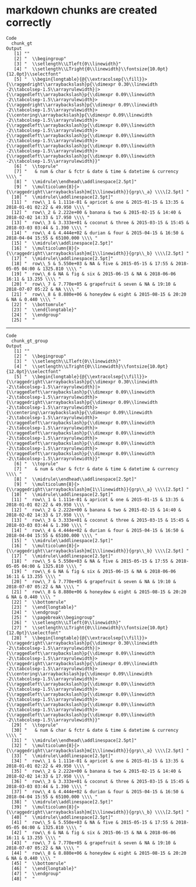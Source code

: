 # markdown chunks are created correctly

    Code
      chunk_gt
    Output
       [1] ""                                                                                                                                                                                                                                                                                                                                                                                                                                                                                                                                                                                                                                                                                                                                                                                                                        
       [2] "  \\begingroup"                                                                                                                                                                                                                                                                                                                                                                                                                                                                                                                                                                                                                                                                                                                                                                                                          
       [3] "  \\setlength\\LTleft{0\\linewidth}"                                                                                                                                                                                                                                                                                                                                                                                                                                                                                                                                                                                                                                                                                                                                                                                     
       [4] "  \\setlength\\LTright{0\\linewidth}\\fontsize{10.0pt}{12.0pt}\\selectfont"                                                                                                                                                                                                                                                                                                                                                                                                                                                                                                                                                                                                                                                                                                                                              
       [5] "  \\begin{longtable}{@{\\extracolsep{\\fill}}>{\\raggedright\\arraybackslash}p{\\dimexpr 0.30\\linewidth -2\\tabcolsep-1.5\\arrayrulewidth}|>{\\raggedleft\\arraybackslash}p{\\dimexpr 0.09\\linewidth -2\\tabcolsep-1.5\\arrayrulewidth}>{\\raggedright\\arraybackslash}p{\\dimexpr 0.09\\linewidth -2\\tabcolsep-1.5\\arrayrulewidth}>{\\centering\\arraybackslash}p{\\dimexpr 0.09\\linewidth -2\\tabcolsep-1.5\\arrayrulewidth}>{\\raggedleft\\arraybackslash}p{\\dimexpr 0.09\\linewidth -2\\tabcolsep-1.5\\arrayrulewidth}>{\\raggedleft\\arraybackslash}p{\\dimexpr 0.09\\linewidth -2\\tabcolsep-1.5\\arrayrulewidth}>{\\raggedleft\\arraybackslash}p{\\dimexpr 0.09\\linewidth -2\\tabcolsep-1.5\\arrayrulewidth}>{\\raggedleft\\arraybackslash}p{\\dimexpr 0.09\\linewidth -2\\tabcolsep-1.5\\arrayrulewidth}}"
       [6] "  \\toprule"                                                                                                                                                                                                                                                                                                                                                                                                                                                                                                                                                                                                                                                                                                                                                                                                             
       [7] "   & num & char & fctr & date & time & datetime & currency \\\\ "                                                                                                                                                                                                                                                                                                                                                                                                                                                                                                                                                                                                                                                                                                                                                        
       [8] "  \\midrule\\endhead\\addlinespace[2.5pt]"                                                                                                                                                                                                                                                                                                                                                                                                                                                                                                                                                                                                                                                                                                                                                                               
       [9] "  \\multicolumn{8}{>{\\raggedright\\arraybackslash}m{1\\linewidth}}{grp\\_a} \\\\[2.5pt] "                                                                                                                                                                                                                                                                                                                                                                                                                                                                                                                                                                                                                                                                                                                               
      [10] "  \\midrule\\addlinespace[2.5pt]"                                                                                                                                                                                                                                                                                                                                                                                                                                                                                                                                                                                                                                                                                                                                                                                        
      [11] "  row\\_1 & 1.111e-01 & apricot & one & 2015-01-15 & 13:35 & 2018-01-01 02:22 & 49.950 \\\\ "                                                                                                                                                                                                                                                                                                                                                                                                                                                                                                                                                                                                                                                                                                                            
      [12] "  row\\_2 & 2.222e+00 & banana & two & 2015-02-15 & 14:40 & 2018-02-02 14:33 & 17.950 \\\\ "                                                                                                                                                                                                                                                                                                                                                                                                                                                                                                                                                                                                                                                                                                                             
      [13] "  row\\_3 & 3.333e+01 & coconut & three & 2015-03-15 & 15:45 & 2018-03-03 03:44 & 1.390 \\\\ "                                                                                                                                                                                                                                                                                                                                                                                                                                                                                                                                                                                                                                                                                                                           
      [14] "  row\\_4 & 4.444e+02 & durian & four & 2015-04-15 & 16:50 & 2018-04-04 15:55 & 65100.000 \\\\ "                                                                                                                                                                                                                                                                                                                                                                                                                                                                                                                                                                                                                                                                                                                         
      [15] "  \\midrule\\addlinespace[2.5pt]"                                                                                                                                                                                                                                                                                                                                                                                                                                                                                                                                                                                                                                                                                                                                                                                        
      [16] "  \\multicolumn{8}{>{\\raggedright\\arraybackslash}m{1\\linewidth}}{grp\\_b} \\\\[2.5pt] "                                                                                                                                                                                                                                                                                                                                                                                                                                                                                                                                                                                                                                                                                                                               
      [17] "  \\midrule\\addlinespace[2.5pt]"                                                                                                                                                                                                                                                                                                                                                                                                                                                                                                                                                                                                                                                                                                                                                                                        
      [18] "  row\\_5 & 5.550e+03 & NA & five & 2015-05-15 & 17:55 & 2018-05-05 04:00 & 1325.810 \\\\ "                                                                                                                                                                                                                                                                                                                                                                                                                                                                                                                                                                                                                                                                                                                              
      [19] "  row\\_6 & NA & fig & six & 2015-06-15 & NA & 2018-06-06 16:11 & 13.255 \\\\ "                                                                                                                                                                                                                                                                                                                                                                                                                                                                                                                                                                                                                                                                                                                                          
      [20] "  row\\_7 & 7.770e+05 & grapefruit & seven & NA & 19:10 & 2018-07-07 05:22 & NA \\\\ "                                                                                                                                                                                                                                                                                                                                                                                                                                                                                                                                                                                                                                                                                                                                   
      [21] "  row\\_8 & 8.880e+06 & honeydew & eight & 2015-08-15 & 20:20 & NA & 0.440 \\\\ "                                                                                                                                                                                                                                                                                                                                                                                                                                                                                                                                                                                                                                                                                                                                        
      [22] "  \\bottomrule"                                                                                                                                                                                                                                                                                                                                                                                                                                                                                                                                                                                                                                                                                                                                                                                                          
      [23] "  \\end{longtable}"                                                                                                                                                                                                                                                                                                                                                                                                                                                                                                                                                                                                                                                                                                                                                                                                      
      [24] "  \\endgroup"                                                                                                                                                                                                                                                                                                                                                                                                                                                                                                                                                                                                                                                                                                                                                                                                            
      [25] "  "                                                                                                                                                                                                                                                                                                                                                                                                                                                                                                                                                                                                                                                                                                                                                                                                                      

---

    Code
      chunk_gt_group
    Output
       [1] ""                                                                                                                                                                                                                                                                                                                                                                                                                                                                                                                                                                                                                                                                                                                                                                                                                        
       [2] "  \\begingroup"                                                                                                                                                                                                                                                                                                                                                                                                                                                                                                                                                                                                                                                                                                                                                                                                          
       [3] "  \\setlength\\LTleft{0\\linewidth}"                                                                                                                                                                                                                                                                                                                                                                                                                                                                                                                                                                                                                                                                                                                                                                                     
       [4] "  \\setlength\\LTright{0\\linewidth}\\fontsize{10.0pt}{12.0pt}\\selectfont"                                                                                                                                                                                                                                                                                                                                                                                                                                                                                                                                                                                                                                                                                                                                              
       [5] "  \\begin{longtable}{@{\\extracolsep{\\fill}}>{\\raggedright\\arraybackslash}p{\\dimexpr 0.30\\linewidth -2\\tabcolsep-1.5\\arrayrulewidth}|>{\\raggedleft\\arraybackslash}p{\\dimexpr 0.09\\linewidth -2\\tabcolsep-1.5\\arrayrulewidth}>{\\raggedright\\arraybackslash}p{\\dimexpr 0.09\\linewidth -2\\tabcolsep-1.5\\arrayrulewidth}>{\\centering\\arraybackslash}p{\\dimexpr 0.09\\linewidth -2\\tabcolsep-1.5\\arrayrulewidth}>{\\raggedleft\\arraybackslash}p{\\dimexpr 0.09\\linewidth -2\\tabcolsep-1.5\\arrayrulewidth}>{\\raggedleft\\arraybackslash}p{\\dimexpr 0.09\\linewidth -2\\tabcolsep-1.5\\arrayrulewidth}>{\\raggedleft\\arraybackslash}p{\\dimexpr 0.09\\linewidth -2\\tabcolsep-1.5\\arrayrulewidth}>{\\raggedleft\\arraybackslash}p{\\dimexpr 0.09\\linewidth -2\\tabcolsep-1.5\\arrayrulewidth}}"
       [6] "  \\toprule"                                                                                                                                                                                                                                                                                                                                                                                                                                                                                                                                                                                                                                                                                                                                                                                                             
       [7] "   & num & char & fctr & date & time & datetime & currency \\\\ "                                                                                                                                                                                                                                                                                                                                                                                                                                                                                                                                                                                                                                                                                                                                                        
       [8] "  \\midrule\\endhead\\addlinespace[2.5pt]"                                                                                                                                                                                                                                                                                                                                                                                                                                                                                                                                                                                                                                                                                                                                                                               
       [9] "  \\multicolumn{8}{>{\\raggedright\\arraybackslash}m{1\\linewidth}}{grp\\_a} \\\\[2.5pt] "                                                                                                                                                                                                                                                                                                                                                                                                                                                                                                                                                                                                                                                                                                                               
      [10] "  \\midrule\\addlinespace[2.5pt]"                                                                                                                                                                                                                                                                                                                                                                                                                                                                                                                                                                                                                                                                                                                                                                                        
      [11] "  row\\_1 & 1.111e-01 & apricot & one & 2015-01-15 & 13:35 & 2018-01-01 02:22 & 49.950 \\\\ "                                                                                                                                                                                                                                                                                                                                                                                                                                                                                                                                                                                                                                                                                                                            
      [12] "  row\\_2 & 2.222e+00 & banana & two & 2015-02-15 & 14:40 & 2018-02-02 14:33 & 17.950 \\\\ "                                                                                                                                                                                                                                                                                                                                                                                                                                                                                                                                                                                                                                                                                                                             
      [13] "  row\\_3 & 3.333e+01 & coconut & three & 2015-03-15 & 15:45 & 2018-03-03 03:44 & 1.390 \\\\ "                                                                                                                                                                                                                                                                                                                                                                                                                                                                                                                                                                                                                                                                                                                           
      [14] "  row\\_4 & 4.444e+02 & durian & four & 2015-04-15 & 16:50 & 2018-04-04 15:55 & 65100.000 \\\\ "                                                                                                                                                                                                                                                                                                                                                                                                                                                                                                                                                                                                                                                                                                                         
      [15] "  \\midrule\\addlinespace[2.5pt]"                                                                                                                                                                                                                                                                                                                                                                                                                                                                                                                                                                                                                                                                                                                                                                                        
      [16] "  \\multicolumn{8}{>{\\raggedright\\arraybackslash}m{1\\linewidth}}{grp\\_b} \\\\[2.5pt] "                                                                                                                                                                                                                                                                                                                                                                                                                                                                                                                                                                                                                                                                                                                               
      [17] "  \\midrule\\addlinespace[2.5pt]"                                                                                                                                                                                                                                                                                                                                                                                                                                                                                                                                                                                                                                                                                                                                                                                        
      [18] "  row\\_5 & 5.550e+03 & NA & five & 2015-05-15 & 17:55 & 2018-05-05 04:00 & 1325.810 \\\\ "                                                                                                                                                                                                                                                                                                                                                                                                                                                                                                                                                                                                                                                                                                                              
      [19] "  row\\_6 & NA & fig & six & 2015-06-15 & NA & 2018-06-06 16:11 & 13.255 \\\\ "                                                                                                                                                                                                                                                                                                                                                                                                                                                                                                                                                                                                                                                                                                                                          
      [20] "  row\\_7 & 7.770e+05 & grapefruit & seven & NA & 19:10 & 2018-07-07 05:22 & NA \\\\ "                                                                                                                                                                                                                                                                                                                                                                                                                                                                                                                                                                                                                                                                                                                                   
      [21] "  row\\_8 & 8.880e+06 & honeydew & eight & 2015-08-15 & 20:20 & NA & 0.440 \\\\ "                                                                                                                                                                                                                                                                                                                                                                                                                                                                                                                                                                                                                                                                                                                                        
      [22] "  \\bottomrule"                                                                                                                                                                                                                                                                                                                                                                                                                                                                                                                                                                                                                                                                                                                                                                                                          
      [23] "  \\end{longtable}"                                                                                                                                                                                                                                                                                                                                                                                                                                                                                                                                                                                                                                                                                                                                                                                                      
      [24] "  \\endgroup"                                                                                                                                                                                                                                                                                                                                                                                                                                                                                                                                                                                                                                                                                                                                                                                                            
      [25] "  \\pagebreak\\begingroup"                                                                                                                                                                                                                                                                                                                                                                                                                                                                                                                                                                                                                                                                                                                                                                                               
      [26] "  \\setlength\\LTleft{0\\linewidth}"                                                                                                                                                                                                                                                                                                                                                                                                                                                                                                                                                                                                                                                                                                                                                                                     
      [27] "  \\setlength\\LTright{0\\linewidth}\\fontsize{10.0pt}{12.0pt}\\selectfont"                                                                                                                                                                                                                                                                                                                                                                                                                                                                                                                                                                                                                                                                                                                                              
      [28] "  \\begin{longtable}{@{\\extracolsep{\\fill}}>{\\raggedright\\arraybackslash}p{\\dimexpr 0.30\\linewidth -2\\tabcolsep-1.5\\arrayrulewidth}|>{\\raggedleft\\arraybackslash}p{\\dimexpr 0.09\\linewidth -2\\tabcolsep-1.5\\arrayrulewidth}>{\\raggedright\\arraybackslash}p{\\dimexpr 0.09\\linewidth -2\\tabcolsep-1.5\\arrayrulewidth}>{\\centering\\arraybackslash}p{\\dimexpr 0.09\\linewidth -2\\tabcolsep-1.5\\arrayrulewidth}>{\\raggedleft\\arraybackslash}p{\\dimexpr 0.09\\linewidth -2\\tabcolsep-1.5\\arrayrulewidth}>{\\raggedleft\\arraybackslash}p{\\dimexpr 0.09\\linewidth -2\\tabcolsep-1.5\\arrayrulewidth}>{\\raggedleft\\arraybackslash}p{\\dimexpr 0.09\\linewidth -2\\tabcolsep-1.5\\arrayrulewidth}>{\\raggedleft\\arraybackslash}p{\\dimexpr 0.09\\linewidth -2\\tabcolsep-1.5\\arrayrulewidth}}"
      [29] "  \\toprule"                                                                                                                                                                                                                                                                                                                                                                                                                                                                                                                                                                                                                                                                                                                                                                                                             
      [30] "   & num & char & fctr & date & time & datetime & currency \\\\ "                                                                                                                                                                                                                                                                                                                                                                                                                                                                                                                                                                                                                                                                                                                                                        
      [31] "  \\midrule\\endhead\\addlinespace[2.5pt]"                                                                                                                                                                                                                                                                                                                                                                                                                                                                                                                                                                                                                                                                                                                                                                               
      [32] "  \\multicolumn{8}{>{\\raggedright\\arraybackslash}m{1\\linewidth}}{grp\\_a} \\\\[2.5pt] "                                                                                                                                                                                                                                                                                                                                                                                                                                                                                                                                                                                                                                                                                                                               
      [33] "  \\midrule\\addlinespace[2.5pt]"                                                                                                                                                                                                                                                                                                                                                                                                                                                                                                                                                                                                                                                                                                                                                                                        
      [34] "  row\\_1 & 1.111e-01 & apricot & one & 2015-01-15 & 13:35 & 2018-01-01 02:22 & 49.950 \\\\ "                                                                                                                                                                                                                                                                                                                                                                                                                                                                                                                                                                                                                                                                                                                            
      [35] "  row\\_2 & 2.222e+00 & banana & two & 2015-02-15 & 14:40 & 2018-02-02 14:33 & 17.950 \\\\ "                                                                                                                                                                                                                                                                                                                                                                                                                                                                                                                                                                                                                                                                                                                             
      [36] "  row\\_3 & 3.333e+01 & coconut & three & 2015-03-15 & 15:45 & 2018-03-03 03:44 & 1.390 \\\\ "                                                                                                                                                                                                                                                                                                                                                                                                                                                                                                                                                                                                                                                                                                                           
      [37] "  row\\_4 & 4.444e+02 & durian & four & 2015-04-15 & 16:50 & 2018-04-04 15:55 & 65100.000 \\\\ "                                                                                                                                                                                                                                                                                                                                                                                                                                                                                                                                                                                                                                                                                                                         
      [38] "  \\midrule\\addlinespace[2.5pt]"                                                                                                                                                                                                                                                                                                                                                                                                                                                                                                                                                                                                                                                                                                                                                                                        
      [39] "  \\multicolumn{8}{>{\\raggedright\\arraybackslash}m{1\\linewidth}}{grp\\_b} \\\\[2.5pt] "                                                                                                                                                                                                                                                                                                                                                                                                                                                                                                                                                                                                                                                                                                                               
      [40] "  \\midrule\\addlinespace[2.5pt]"                                                                                                                                                                                                                                                                                                                                                                                                                                                                                                                                                                                                                                                                                                                                                                                        
      [41] "  row\\_5 & 5.550e+03 & NA & five & 2015-05-15 & 17:55 & 2018-05-05 04:00 & 1325.810 \\\\ "                                                                                                                                                                                                                                                                                                                                                                                                                                                                                                                                                                                                                                                                                                                              
      [42] "  row\\_6 & NA & fig & six & 2015-06-15 & NA & 2018-06-06 16:11 & 13.255 \\\\ "                                                                                                                                                                                                                                                                                                                                                                                                                                                                                                                                                                                                                                                                                                                                          
      [43] "  row\\_7 & 7.770e+05 & grapefruit & seven & NA & 19:10 & 2018-07-07 05:22 & NA \\\\ "                                                                                                                                                                                                                                                                                                                                                                                                                                                                                                                                                                                                                                                                                                                                   
      [44] "  row\\_8 & 8.880e+06 & honeydew & eight & 2015-08-15 & 20:20 & NA & 0.440 \\\\ "                                                                                                                                                                                                                                                                                                                                                                                                                                                                                                                                                                                                                                                                                                                                        
      [45] "  \\bottomrule"                                                                                                                                                                                                                                                                                                                                                                                                                                                                                                                                                                                                                                                                                                                                                                                                          
      [46] "  \\end{longtable}"                                                                                                                                                                                                                                                                                                                                                                                                                                                                                                                                                                                                                                                                                                                                                                                                      
      [47] "  \\endgroup"                                                                                                                                                                                                                                                                                                                                                                                                                                                                                                                                                                                                                                                                                                                                                                                                            
      [48] "  "                                                                                                                                                                                                                                                                                                                                                                                                                                                                                                                                                                                                                                                                                                                                                                                                                      

